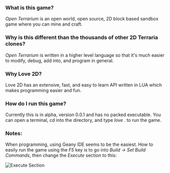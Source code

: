 ### What is this game?

_Open Terrarium_ is an open world, open source, 2D block based sandbox game where you can mine and craft.



### Why is this different than the thousands of other 2D Terraria clones?

_Open Terrarium_ is written in a higher level language so that it's much easier to modify, debug, add into, and program in general.



### Why Love 2D?

Love 2D has an extensive, fast, and easy to learn API written in LUA which makes programming easier and fun.



### How do I run this game?

Currently this is in alpha, version 0.0.1 and has no packed executable. You can open a terminal, cd into the directory, and type _love ._ to run the game.




### Notes:

When programming, using Geany IDE seems to be the easiest. How to easily run the game using the _F5_ key is to go into _Build -> Set Build Commands_, then change the _Execute_ section to this:

![Execute Section](https://raw.githubusercontent.com/jordan4ibanez/Open-Terrarium/master/github_resources/geany_1.png "Execute Section")

